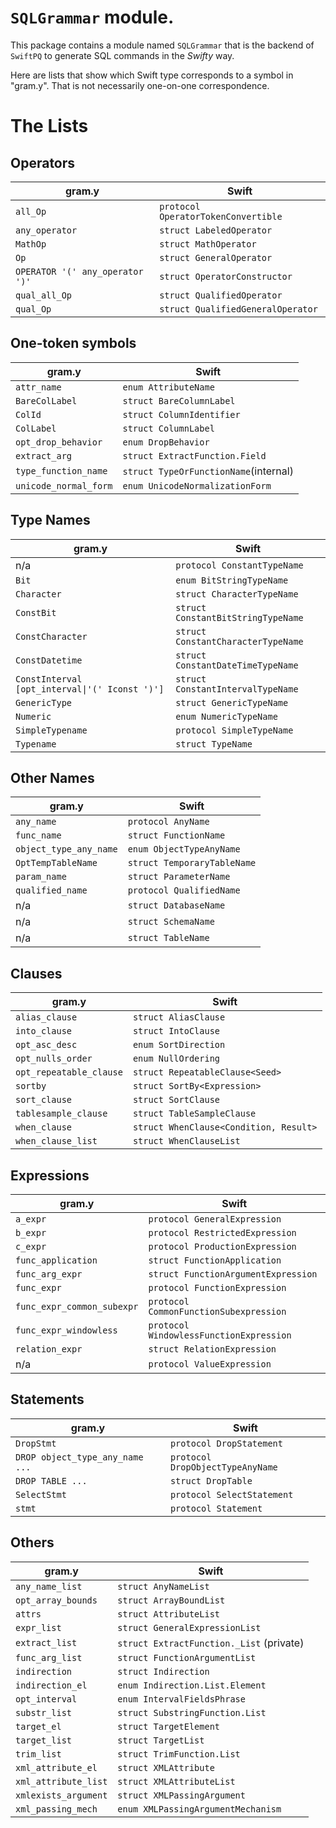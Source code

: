 # `SQLGrammar` module.

This package contains a module named `SQLGrammar` that is the backend of `SwiftPQ` to generate SQL commands in the *Swifty* way.

Here are lists that show which Swift type corresponds to a symbol in "gram.y". That is not necessarily one-on-one correspondence.

# The Lists

## Operators

| gram.y                          | Swift                                 |
|---------------------------------|---------------------------------------|
| `all_Op`                        | `protocol OperatorTokenConvertible`   |
| `any_operator`                  | `struct LabeledOperator`              |
| `MathOp`                        | `struct MathOperator`                 |
| `Op`                            | `struct GeneralOperator`              |
| `OPERATOR '(' any_operator ')'` | `struct OperatorConstructor`          |
| `qual_all_Op`                   | `struct QualifiedOperator`            |
| `qual_Op`                       | `struct QualifiedGeneralOperator`     |

## One-token symbols

| gram.y                | Swift                                 |
|-----------------------|---------------------------------------|
| `attr_name`           | `enum AttributeName`                  |
| `BareColLabel`        | `struct BareColumnLabel`              |
| `ColId`               | `struct ColumnIdentifier`             |
| `ColLabel`            | `struct ColumnLabel`                  |
| `opt_drop_behavior`   | `enum DropBehavior`                   |
| `extract_arg`         | `struct ExtractFunction.Field`        |
| `type_function_name`  | `struct TypeOrFunctionName`(internal) |
| `unicode_normal_form` | `enum UnicodeNormalizationForm`       |


## Type Names

| gram.y                                         | Swift                              |
|------------------------------------------------|------------------------------------|
| n/a                                            | `protocol ConstantTypeName`        |
| `Bit`                                          | `enum BitStringTypeName`           |
| `Character`                                    | `struct CharacterTypeName`         |
| `ConstBit`                                     | `struct ConstantBitStringTypeName` |
| `ConstCharacter`                               | `struct ConstantCharacterTypeName` |
| `ConstDatetime`                                | `struct ConstantDateTimeTypeName`  |
| `ConstInterval [opt_interval\|'(' Iconst ')']` | `struct ConstantIntervalTypeName`  |
| `GenericType`                                  | `struct GenericTypeName`           |
| `Numeric`                                      | `enum NumericTypeName`             |
| `SimpleTypename`                               | `protocol SimpleTypeName`          |
| `Typename`                                     | `struct TypeName`                  |

## Other Names

| gram.y                 | Swift                                 |
|------------------------|---------------------------------------|
| `any_name`             | `protocol AnyName`                    |
| `func_name`            | `struct FunctionName`                 |
| `object_type_any_name` | `enum ObjectTypeAnyName`              |
| `OptTempTableName`     | `struct TemporaryTableName`           |
| `param_name`           | `struct ParameterName`                |
| `qualified_name`       | `protocol QualifiedName`              |
| n/a                    | `struct DatabaseName`                 |
| n/a                    | `struct SchemaName`                   |
| n/a                    | `struct TableName`                    |

## Clauses

| gram.y                  | Swift                                  |
|-------------------------|----------------------------------------|
| `alias_clause`          | `struct AliasClause`                   |
| `into_clause`           | `struct IntoClause`                    |
| `opt_asc_desc`          | `enum SortDirection`                   |
| `opt_nulls_order`       | `enum NullOrdering`                    |
| `opt_repeatable_clause` | `struct RepeatableClause<Seed>`        |
| `sortby`                | `struct SortBy<Expression>`            |
| `sort_clause`           | `struct SortClause`                    |
| `tablesample_clause`    | `struct TableSampleClause`             |
| `when_clause`           | `struct WhenClause<Condition, Result>` | 
| `when_clause_list`      | `struct WhenClauseList`                |


## Expressions

| gram.y                     | Swift                                   |
|----------------------------|-----------------------------------------|
| `a_expr`                   | `protocol GeneralExpression`            |
| `b_expr`                   | `protocol RestrictedExpression`         |
| `c_expr`                   | `protocol ProductionExpression`         |
| `func_application`         | `struct FunctionApplication`            |
| `func_arg_expr`            | `struct FunctionArgumentExpression`     |
| `func_expr`                | `protocol FunctionExpression`           |
| `func_expr_common_subexpr` | `protocol CommonFunctionSubexpression`  |
| `func_expr_windowless`     | `protocol WindowlessFunctionExpression` |
| `relation_expr`            | `struct RelationExpression`             |
| n/a                        | `protocol ValueExpression`              |


## Statements

| gram.y                          | Swift                                  |
|---------------------------------|----------------------------------------|
| `DropStmt`                      | `protocol DropStatement`               |
| `DROP object_type_any_name ...` | `protocol DropObjectTypeAnyName`       |
| `DROP TABLE ...`                | `struct DropTable`                     |
| `SelectStmt`                    | `protocol SelectStatement`             |
| `stmt`                          | `protocol Statement`                   |


## Others

| gram.y               | Swift                                            |
|----------------------|--------------------------------------------------|
| `any_name_list`      | `struct AnyNameList`                             |
| `opt_array_bounds`   | `struct ArrayBoundList`                          |
| `attrs`              | `struct AttributeList`                           |
| `expr_list`          | `struct GeneralExpressionList`                   |
| `extract_list`       | `struct ExtractFunction._List` (private)         |
| `func_arg_list`      | `struct FunctionArgumentList`                    |
| `indirection`        | `struct Indirection`                             |
| `indirection_el`     | `enum Indirection.List.Element`                  |
| `opt_interval`       | `enum IntervalFieldsPhrase`                      |
| `substr_list`        | `struct SubstringFunction.List`                  |
| `target_el`          | `struct TargetElement`                           |
| `target_list`        | `struct TargetList`                              |
| `trim_list`          | `struct TrimFunction.List`                       |
| `xml_attribute_el`   | `struct XMLAttribute`                            |
| `xml_attribute_list` | `struct XMLAttributeList`                        |
| `xmlexists_argument` | `struct XMLPassingArgument`                      |
| `xml_passing_mech`   | `enum XMLPassingArgumentMechanism`               |


